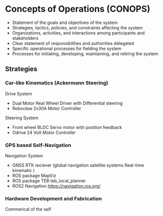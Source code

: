# Concepts of Operations (CONOPS)

* Statement of the goals and objectives of the system
* Strategies, tactics, policies, and constraints affecting the system
* Organizations, activities, and interactions among participants and stakeholders
* Clear statement of responsibilities and authorities delegated
* Specific operational processes for fielding the system
* Processes for initiating, developing, maintaining, and retiring the system

## Strategies

### Car-like Kinematics (Ackermann Steering)

Drive System
* Dual Motor Real Wheel Driver with Differential steering
* Roboclaw 2x30A Motor Controller

Steering System 
* Front wheel BLDC Servo motor with position feedback
* Odrive 24 Volt Motor Controller

### GPS based Self-Navigation

Navigation System
* GNSS RTK reciever (global navigation satellite systems Real-time kinematic )
* ROS package MapViz
* ROS package TEB teb_local_planner
* ROS2 Navigation https://navigation.ros.org/

### Hardware Development and Fabrication

Commerical of the self 

